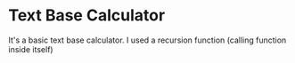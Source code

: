 # Text Base Calculator

It's a basic text base calculator.
I used a recursion function (calling function inside itself)